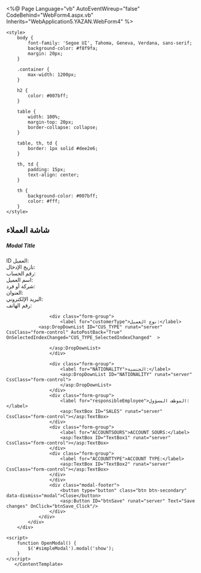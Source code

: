 <%@ Page Language="vb" AutoEventWireup="false" CodeBehind="WebForm4.aspx.vb" Inherits="WebApplication5.YAZAN.WebForm4"  %>


<!DOCTYPE html>

<html xmlns="http://www.w3.org/1999/xhtml">
<head runat="server">
    <title>العملاء</title>
    <!-- Add your Bootstrap and jQuery CDN links here -->
    <link rel="stylesheet" href="https://stackpath.bootstrapcdn.com/bootstrap/4.3.1/css/bootstrap.min.css" />
    <script src="https://code.jquery.com/jquery-3.6.4.min.js"></script>
    <script src="https://stackpath.bootstrapcdn.com/bootstrap/4.3.1/js/bootstrap.min.js"></script>
    
   
    <style>
        body {
            font-family: 'Segoe UI', Tahoma, Geneva, Verdana, sans-serif;
            background-color: #f8f9fa;
            margin: 20px;
        }

        .container {
            max-width: 1200px;
        }

        h2 {
            color: #007bff;
        }

        table {
            width: 100%;
            margin-top: 20px;
            border-collapse: collapse;
        }

        table, th, td {
            border: 1px solid #dee2e6;
        }

        th, td {
            padding: 15px;
            text-align: center;
        }

        th {
            background-color: #007bff;
            color: #fff;
        }
    </style>
</head>
<body>
    <form id="form2" runat="server" action="./WebForm4">
    <asp:ScriptManager ID="ScriptManager1" runat="server"></asp:ScriptManager>
        <ContentTemplate>
        <div class="container">
            <h2>شاشة العملاء</h2>
         <asp:Button ID="btnOpenModal" runat="server" Text="اضافة عميل جديد" CssClass="btn btn-primary" OnClientClick="OpenModal(); return false;" OnClick="btnSave_Click" />
        <asp:GridView ID="GridView1" runat="server" CssClass="table mt-4" AutoGenerateColumns="False">
        <Columns>
            <asp:BoundField DataField="ID" HeaderText="ID العميل" />
            <asp:BoundField DataField="Date" HeaderText="تاريخ الإدخال" />
            <asp:BoundField DataField="ACCOUNT" HeaderText="رقم الحساب" />
            <asp:BoundField DataField="Customer" HeaderText="اسم العميل" />
            <asp:BoundField DataField="CUS_KIND" HeaderText="شركة أو فرد" />
            <asp:BoundField DataField="ADDRESSES" HeaderText="العنوان" />
            <asp:BoundField DataField="EMAIL" HeaderText="البريد الإلكتروني" />
            <asp:BoundField DataField="TEL" HeaderText="رقم الهاتف" />
            <asp:BoundField DataField="CUS_TYPE" HeaderText="نوع العميل" />
            <asp:BoundField DataField="NATIONALITY" HeaderText="الجنسية" />
            <asp:BoundField DataField="SALES" HeaderText="الموظف المسؤول" />
        </Columns>
       </asp:GridView>
     </div>
        <div class="modal fade" id="simpleModal" tabindex="-1" role="dialog" aria-labelledby="simpleModalLabel" aria-hidden="TRUE">
            <div class="modal-dialog" role="document">
                <div class="modal-content">
                    <div class="modal-header">
                        <h5 class="modal-title" id="simpleModalLabel">Modal Title</h5>
                    </div>
                    <div class="modal-body">
                        <div class="form-group">
                            <label for="customerId">ID العميل:</label>
                            <asp:TextBox ID="customerId" runat="server" CssClass="form-control"></asp:TextBox>
                        </div>
                        <div class="form-group">
                        <label for="entryDate">تاريخ الإدخال:</label>
                        <asp:TextBox ID="Date12" runat="server" CssClass="form-control" TextMode="Date"></asp:TextBox>
                    </div>
                    <div class="form-group">
                        <label for="AccountNumber">رقم الحساب:</label>
                        <asp:TextBox ID="ACCOUNT" runat="server" CssClass="form-control"></asp:TextBox>
                    </div>
                    <div class="form-group">
                        <label for="CustomerName">اسم العميل:</label>
                        <asp:TextBox ID="customer" runat="server" CssClass="form-control"></asp:TextBox>
                    </div>
                    <div class="form-group">
                        <label for="companyType">شركة أو فرد:</label>
                        <asp:DropDownList ID="CUS_KIND" runat="server" CssClass="form-control">
                        </asp:DropDownList>
                    </div>
                    <div class="form-group">
                        <label for="address">العنوان:</label>
                        <asp:TextBox ID="ADDRESSES" runat="server" CssClass="form-control"></asp:TextBox>
                    </div>
                    <div class="form-group">
                        <label for="email">البريد الإلكتروني:</label>
                        <asp:TextBox ID="EMAIL" runat="server" CssClass="form-control" TextMode="Email"></asp:TextBox>
                    </div>
                    <div class="form-group">
                        <label for="phoneNumber">رقم الهاتف:</label>
                        <asp:TextBox ID="TEL" runat="server" CssClass="form-control"></asp:TextBox>
                    </div>
                        
                    <div class="form-group">
                        <label for="customerType">نوع العميل:</label>
                <asp:DropDownList ID="CUS_TYPE" runat="server" CssClass="form-control" AutoPostBack="True"  OnSelectedIndexChanged="CUS_TYPE_SelectedIndexChanged"  >

                    </asp:DropDownList>
                    </div>
                         
                    <div class="form-group">
                        <label for="NATIONALITY">الجنسية:</label>
                        <asp:DropDownList ID="NATIONALITY" runat="server" CssClass="form-control">
                        </asp:DropDownList>
                    </div>
                    <div class="form-group">
                        <label for="responsibleEmployee">الموظف المسؤول:</label>
                        <asp:TextBox ID="SALES" runat="server" CssClass="form-control"></asp:TextBox>
                    </div>
                    <div class="form-group">
                        <label for="ACCOUNTSOURS">ACCOUNT SOURS:</label>
                        <asp:TextBox ID="TextBox1" runat="server" CssClass="form-control"></asp:TextBox>
                    </div>
                    <div class="form-group">
                        <label for="ACCOUNTTYPE">ACCOUNT TYPE:</label>
                        <asp:TextBox ID="TextBox2" runat="server" CssClass="form-control"></asp:TextBox>
                    </div>
                    </div>
                    <div class="modal-footer">
                        <button type="button" class="btn btn-secondary" data-dismiss="modal">Close</button>
                        <asp:Button ID="btnSave" runat="server" Text="Save changes" OnClick="btnSave_Click"/>
                    </div>
                </div>
            </div>
        </div>
    
    <script>
        function OpenModal() {
            $('#simpleModal').modal('show');
        }
    </script>
       </ContentTemplate>
   </form>
</body>
</html>
